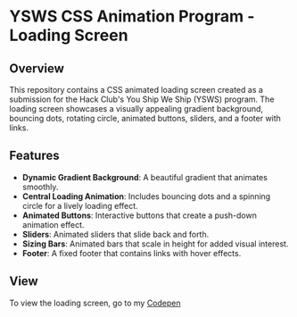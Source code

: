 # YSWS CSS Animation Program - Loading Screen

## Overview

This repository contains a CSS animated loading screen created as a submission for the Hack Club's You Ship We Ship (YSWS) program. The loading screen showcases a visually appealing gradient background, bouncing dots, rotating circle, animated buttons, sliders, and a footer with links.

## Features

- **Dynamic Gradient Background**: A beautiful gradient that animates smoothly.
- **Central Loading Animation**: Includes bouncing dots and a spinning circle for a lively loading effect.
- **Animated Buttons**: Interactive buttons that create a push-down animation effect.
- **Sliders**: Animated sliders that slide back and forth.
- **Sizing Bars**: Animated bars that scale in height for added visual interest.
- **Footer**: A fixed footer that contains links with hover effects.

## View

To view the loading screen, go to my [Codepen](https://codepen.io/i-suck-at-most-stuff/pen/JjgZwOe?editors=1100)
